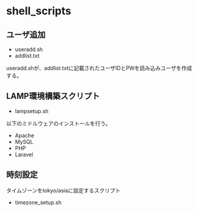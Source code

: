 # shell_scripts

## ユーザ追加
- useradd.sh
- addlist.txt

useradd.shが、addlist.txtに記載されたユーザIDとPWを読み込みユーザを作成する。

## LAMP環境構築スクリプト
- lampsetup.sh

以下のミドルウェアのインストールを行う。

  - Apache
  - MySQL
  - PHP
  - Laravel

## 時刻設定
タイムゾーンをtokyo/asiaに設定するスクリプト
- timezone_setup.sh

